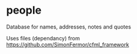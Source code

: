 # people
Database for names, addresses, notes and quotes

Uses files (dependancy) from https://github.com/SimonFermor/cfml_framework
